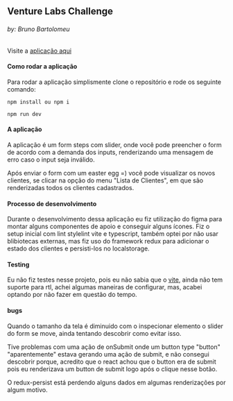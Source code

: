 ## Venture Labs Challenge
###### by: Bruno Bartolomeu

Visite a [aplicação aqui](https://venture-labs-challenge-brunocbart.vercel.app/)

#### Como rodar a aplicação

Para rodar a aplicação simplismente clone o repositório e rode os seguinte comando:

```
npm install ou npm i
```

```
npm run dev
```

#### A aplicação

A aplicação é um form steps com slider, onde você pode preencher o form de acordo com a demanda dos inputs, renderizando uma mensagem de erro caso o input seja inválido.

Após enviar o form com um easter egg =)
você pode visualizar os novos clientes, se clicar na opção do menu "Lista de Clientes", em que são renderizadas todos os clientes cadastrados.

#### Processo de desenvolvimento

Durante o desenvolvimento dessa aplicação eu fiz utilização do figma para montar
alguns componentes de apoio e conseguir
alguns ícones.
Fiz o setup inicial com lint stylelint vite e typescript, também optei por não usar blibiotecas externas, mas fiz uso do framework redux para adicionar o estado dos clientes e persisti-los no localstorage.


#### Testing

Eu não fiz testes nesse projeto, pois eu não sabia que o [vite](https://vitejs.dev/), ainda não tem suporte para rtl, achei algumas maneiras de configurar, mas, acabei optando por não fazer em questão do tempo.


#### bugs

Quando o tamanho da tela é diminuido com o inspecionar elemento o slider do form se move, ainda tentando descobrir como evitar isso.

Tive problemas com uma ação de onSubmit onde um button type "button" "aparentemente" estava gerando uma ação de submit, e não consegui descobrir porque, acredito que o react achou que o button era de submit pois eu renderizava um button de submit logo após o clique nesse botão.

O redux-persist está perdendo alguns dados em algumas renderizações por algum motivo.

